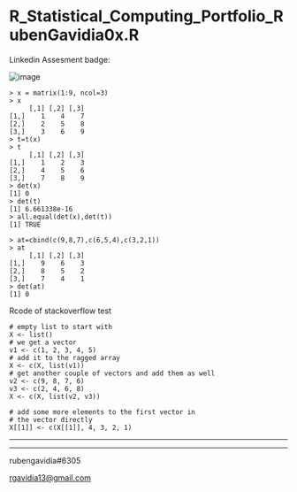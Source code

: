# R_Statistical_Computing_Portfolio_RubenGavidia0x.R

Linkedin Assesment badge:

![image](https://user-images.githubusercontent.com/35381213/140604163-4eaa04de-a8a0-42f7-abfc-888b39a25f55.png)


```
> x = matrix(1:9, ncol=3)
> x
     [,1] [,2] [,3]
[1,]    1    4    7
[2,]    2    5    8
[3,]    3    6    9
> t=t(x)
> t
     [,1] [,2] [,3]
[1,]    1    2    3
[2,]    4    5    6
[3,]    7    8    9
> det(x)
[1] 0
> det(t)
[1] 6.661338e-16
> all.equal(det(x),det(t))
[1] TRUE

> at=cbind(c(9,8,7),c(6,5,4),c(3,2,1))
> at
     [,1] [,2] [,3]
[1,]    9    6    3
[2,]    8    5    2
[3,]    7    4    1
> det(at)
[1] 0
```

Rcode of stackoverflow test
```
# empty list to start with
X <- list()
# we get a vector
v1 <- c(1, 2, 3, 4, 5)
# add it to the ragged array
X <- c(X, list(v1))
# get another couple of vectors and add them as well
v2 <- c(9, 8, 7, 6)
v3 <- c(2, 4, 6, 8)
X <- c(X, list(v2, v3))

# add some more elements to the first vector in 
# the vector directly
X[[1]] <- c(X[[1]], 4, 3, 2, 1)
```
---------------------------

---------------------------
rubengavidia#6305

rgavidia13@gmail.com

